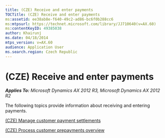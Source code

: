 ```yaml
---
title: (CZE) Receive and enter payments
TOCTitle: (CZE) Receive and enter payments
ms:assetid: ee38ab8e-f640-49c2-ad86-bc6f0b288cc6
ms:mtpsurl: https://technet.microsoft.com/library/JJ710640(v=AX.60)
ms:contentKeyID: 49385038
author: Khairunj
ms.date: 04/18/2014
mtps_version: v=AX.60
audience: Application User
ms.search.region: Czech Republic
---
```


# (CZE) Receive and enter payments 


_**Applies To:** Microsoft Dynamics AX 2012 R3, Microsoft Dynamics AX 2012 R2_

The following topics provide information about receiving and entering payments.

[(CZE) Manage customer payment settlements](cze-manage-customer-payment-settlements.md)

[(CZE) Process customer prepayments overview](cze-process-customer-prepayments-overview.md)

  



